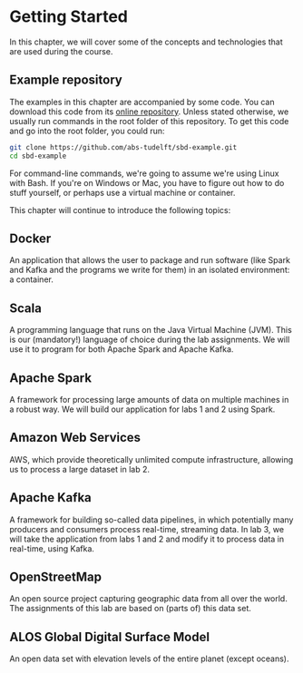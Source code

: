 # Getting Started

In this chapter, we will cover some of the concepts and technologies that are
used during the course.

## Example repository

The examples in this chapter are accompanied by some code. You can download this
code from its [online repository]. Unless stated otherwise, we usually run
commands in the root folder of this repository. To get this code and go into the
root folder, you could run:

```bash
git clone https://github.com/abs-tudelft/sbd-example.git
cd sbd-example
```

For command-line commands, we're going to assume we're using Linux with Bash. If
you're on Windows or Mac, you have to figure out how to do stuff yourself, or
perhaps use a virtual machine or container.

This chapter will continue to introduce the following topics:

## Docker

An application that allows the user to package and run software (like Spark and
Kafka and the programs we write for them) in an isolated environment: a
container.

## Scala

A programming language that runs on the Java Virtual Machine (JVM). This is our
(mandatory!) language of choice during the lab assignments. We will use it to
program for both Apache Spark and Apache Kafka.

## Apache Spark

A framework for processing large amounts of data on multiple machines in a
robust way. We will build our application for labs 1 and 2 using Spark.

## Amazon Web Services

AWS, which provide theoretically unlimited compute infrastructure, allowing us
to process a large dataset in lab 2.

## Apache Kafka

A framework for building so-called data pipelines, in which potentially many
producers and consumers process real-time, streaming data. In lab 3, we will
take the application from labs 1 and 2 and modify it to process data in
real-time, using Kafka.

## OpenStreetMap

An open source project capturing geographic data from all over the world. The
assignments of this lab are based on (parts of) this data set.

## ALOS Global Digital Surface Model

An open data set with elevation levels of the entire planet (except oceans).

[online repository]: https://github.com/abs-tudelft/sbd-example
